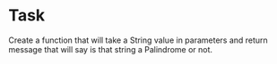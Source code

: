 # Task
Create a function that will take a String value in parameters and return message that will say is that string a Palindrome or not.
